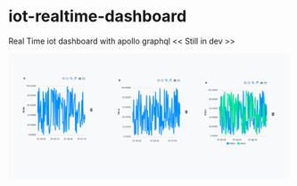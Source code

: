 # iot-realtime-dashboard

Real Time iot dashboard with apollo graphql << Still in dev >>

![alt text](https://github.com/mehmeteminckr/iot-realtime-dashboard/blob/main/docs/example.PNG)

